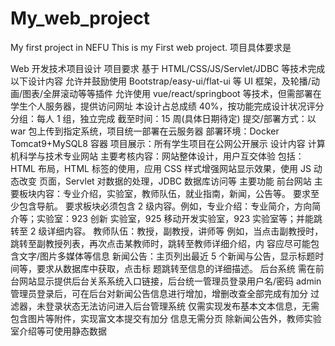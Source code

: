 # My_web_project
My first project in NEFU
This is my First web project.
项目具体要求是

Web 开发技术项目设计
项目要求
基于 HTML/CSS/JS/Servlet/JDBC 等技术完成以下设计内容
允许并鼓励使用 Bootstrap/easy-ui/flat-ui 等 UI 框架，及轮播/动画/图表/全屏滚动等等插件
允许使用 vue/react/springboot 等技术，但需部署在学生个人服务器，提供访问网址
本设计占总成绩 40%，按功能完成设计状况评分
分组：每人 1 组，独立完成
截至时间：15 周(具体日期待定)
提交/部署方式：以 war 包上传到指定系统，项目统一部署在云服务器
部署环境：Docker Tomcat9+MySQL8 容器
项目展示：所有学生项目在公网公开展示
设计内容
计算机科学与技术专业网站
主要考核内容：网站整体设计，用户互交体验
包括：HTML 布局，HTML 标签的使用，应用 CSS 样式增强网站显示效果，使用 JS 动态改变
页面，Servlet 对数据的处理，JDBC 数据库访问等
主要功能
前台网站
主要板块内容：专业介绍，实验室，教师队伍，就业指南，新闻，公告等。
要求至少包含导航。
要求板块必须包含 2 级内容。例如，专业介绍：专业简介，方向简介等；实验室：923 创新
实验室，925 移动开发实验室，923 实验室等；并能跳转至 2 级详细内容。
教师队伍：教授，副教授，讲师等
例如，当点击副教授时，跳转至副教授列表，再次点击某教师时，跳转至教师详细介绍，内
容应尽可能包含文字/图片多媒体等信息
新闻公告：主页列出最近 5 个新闻与公告，显示标题时间等，要求从数据库中获取，点击标
题跳转至信息的详细描述。
后台系统
需在前台网站显示提供后台关系系统入口链接，后台统一管理员登录用户名/密码 admin
管理员登录后，可在后台对新闻公告信息进行增加，增删改查全部完成有加分
过滤器，未登录状态无法访问进入后台管理系统
仅需实现发布基本文本信息，无需包含图片等附件，实现富文本提交有加分
信息无需分页
除新闻公告外，教师实验室介绍等可使用静态数据
